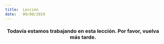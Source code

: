 ```yaml
---
title:  Lección
date:   09/08/2019
---
```


### <center>Todavía estamos trabajando en esta lección. Por favor, vuelva más tarde.</center>